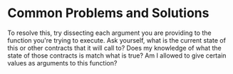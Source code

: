 # Common Problems and Solutions

To resolve this, try dissecting each argument you are providing to the function you're trying to execute. Ask yourself, what is the current state of this or other contracts that it will call to? Does my knowledge of what the state of those contracts is match what is true? Am I allowed to give certain values as arguments to this function?
